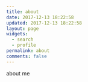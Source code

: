 ```yaml
---
title: about
date: 2017-12-13 18:22:58
updated: 2017-12-13 18:22:58
layout: page
widgets:
  - search
  - profile
permalink: about
comments: false
---
```

about me